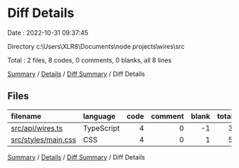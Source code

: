 # Diff Details

Date : 2022-10-31 09:37:45

Directory c:\\Users\\XLR8\\Documents\\node projects\\wires\\src

Total : 2 files,  8 codes, 0 comments, 0 blanks, all 8 lines

[Summary](results.md) / [Details](details.md) / [Diff Summary](diff.md) / Diff Details

## Files
| filename | language | code | comment | blank | total |
| :--- | :--- | ---: | ---: | ---: | ---: |
| [src/api/wires.ts](/src/api/wires.ts) | TypeScript | 4 | 0 | -1 | 3 |
| [src/styles/main.css](/src/styles/main.css) | CSS | 4 | 0 | 1 | 5 |

[Summary](results.md) / [Details](details.md) / [Diff Summary](diff.md) / Diff Details